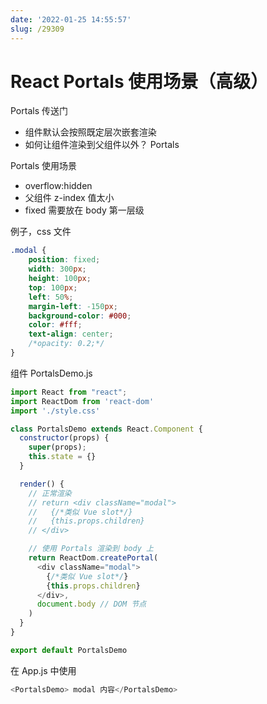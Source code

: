 ```yaml
---
date: '2022-01-25 14:55:57'
slug: /29309
---
```


# React Portals 使用场景（高级）

Portals 传送门

- 组件默认会按照既定层次嵌套渲染
- 如何让组件渲染到父组件以外？ Portals

Portals 使用场景

- overflow:hidden
- 父组件 z-index 值太小
- fixed 需要放在 body 第一层级

例子，css 文件

``` css
.modal {
    position: fixed;
    width: 300px;
    height: 100px;
    top: 100px;
    left: 50%;
    margin-left: -150px;
    background-color: #000;
    color: #fff;
    text-align: center;
    /*opacity: 0.2;*/
}
```

组件 PortalsDemo.js

```js
import React from "react";
import ReactDom from 'react-dom'
import './style.css'

class PortalsDemo extends React.Component {
  constructor(props) {
    super(props);
    this.state = {}
  }

  render() {
    // 正常渲染
    // return <div className="modal">
    //   {/*类似 Vue slot*/}
    //   {this.props.children}
    // </div>

    // 使用 Portals 渲染到 body 上
    return ReactDom.createPortal(
      <div className="modal">
        {/*类似 Vue slot*/}
        {this.props.children}
      </div>,
      document.body // DOM 节点
    )
  }
}

export default PortalsDemo
```

在 App.js 中使用

```js
<PortalsDemo> modal 内容</PortalsDemo>
```



